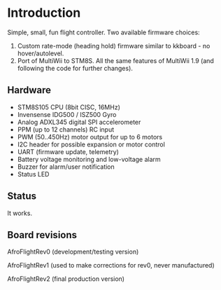 # Introduction #

Simple, small, fun flight controller.
Two available firmware choices:

  1. Custom rate-mode (heading hold) firmware similar to kkboard - no hover/autolevel.
  1. Port of MultiWii to STM8S. All the same features of MultiWii 1.9 (and following the code for further changes).

## Hardware ##

  * STM8S105 CPU (8bit CISC, 16MHz)
  * Invensense IDG500 / ISZ500 Gyro
  * Analog ADXL345 digital SPI accelerometer
  * PPM (up to 12 channels) RC input
  * PWM (50..450Hz) motor output for up to 6 motors
  * I2C header for possible expansion or motor control
  * UART (firmware update, telemetry)
  * Battery voltage monitoring and low-voltage alarm
  * Buzzer for alarm/user notification
  * Status LED

## Status ##

It works.

## Board revisions ##

AfroFlightRev0 (development/testing version)

AfroFlightRev1 (used to make corrections for rev0, never manufactured)

AfroFlightRev2 (final production version)